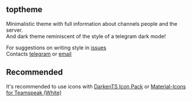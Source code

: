 ## toptheme

Minimalistic theme with full information about channels people and the server.  
And dark theme reminiscent of the style of a telegram dark mode!

For suggestions on writing style in [issues](https://gitlab.com/tophackr/toptheme/issues)  
Contacts [telegram](https://t.me/tophackr) or [email](mailto:tophackr@icloud.com)

## Recommended

It's recommended to use icons with [DarkenTS Icon Pack](https://www.myteamspeak.com/addons/0b57d54d-b46c-433d-8f7e-2eea28470007) or [Material-Icons for Teamspeak (White)](https://www.myteamspeak.com/addons/4f8b0ebf-eb4a-4c37-9c4f-366813ffcf79)
